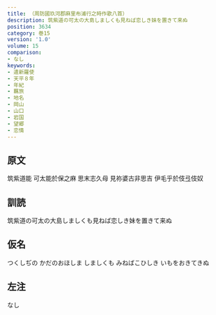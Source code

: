 ```yaml
---
title: （周防國玖河郡麻里布浦行之時作歌八首）
description: 筑紫道の可太の大島しましくも見ねば恋しき妹を置きて来ぬ
position: 3634
category: 巻15
version: '1.0'
volume: 15
comparison:
- なし
keywords:
- 遣新羅使
- 天平８年
- 年紀
- 羈旅
- 地名
- 岡山
- 山口
- 岩国
- 望郷
- 恋情
---
```


## 原文

筑紫道能 可太能於保之麻 思末志久母 見祢婆古非思吉 伊毛乎於伎弖伎奴

## 訓読

筑紫道の可太の大島しましくも見ねば恋しき妹を置きて来ぬ

## 仮名

つくしぢの かだのおほしま しましくも みねばこひしき いもをおきてきぬ

## 左注

なし
